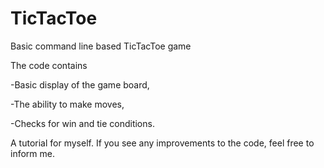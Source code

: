 # TicTacToe
Basic command line based TicTacToe game

The code contains

-Basic display of the game board,

-The ability to make moves,

-Checks for win and tie conditions.

A tutorial for myself. If you see any improvements to the code, feel free to inform me.

